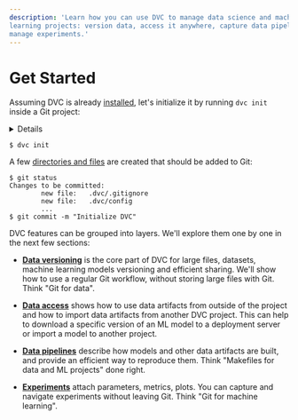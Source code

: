 ```yaml
---
description: 'Learn how you can use DVC to manage data science and machine
learning projects: version data, access it anywhere, capture data pipelines, and
manage experiments.'
---
```


# Get Started

Assuming DVC is already [installed](/doc/install), let's initialize it by
running `dvc init` inside a Git project:

<details>

### ⚙️ Expand to prepare the project.

In expandable sections that start with the ⚙️ emoji, we'll be providing more
information for those trying to run the commands. It's up to you to pick the
best way to read the material - read the text (skip sections like this, and it
should be enough to understand the idea of DVC), or try to run them and get the
first hand experience.

We'll be building an NLP project from scratch together. The end result is
published on [GitHub](https://github.com/iterative/example-get-started).

Let's start with `git init`:

```dvc
$ mkdir example-get-started
$ cd example-get-started
$ git init
```

</details>

```dvc
$ dvc init
```

A few
[directories and files](/doc/user-guide/dvc-files-and-directories#internal-directories-and-files)
are created that should be added to Git:

```dvc
$ git status
Changes to be committed:
        new file:   .dvc/.gitignore
        new file:   .dvc/config
        ...
$ git commit -m "Initialize DVC"
```

DVC features can be grouped into layers. We'll explore them one by one in the
next few sections:

- [**Data versioning**](/doc/start/data-versioning) is the core part of DVC for
  large files, datasets, machine learning models versioning and efficient
  sharing. We'll show how to use a regular Git workflow, without storing large
  files with Git. Think "Git for data".

- [**Data access**](/doc/start/data-access) shows how to use data artifacts from
  outside of the project and how to import data artifacts from another DVC
  project. This can help to download a specific version of an ML model to a
  deployment server or import a model to another project.

- [**Data pipelines**](/doc/start/data-pipelines) describe how models and other
  data artifacts are built, and provide an efficient way to reproduce them.
  Think "Makefiles for data and ML projects" done right.

- [**Experiments**](/doc/start/experiments) attach parameters, metrics, plots.
  You can capture and navigate experiments without leaving Git. Think "Git for
  machine learning".
